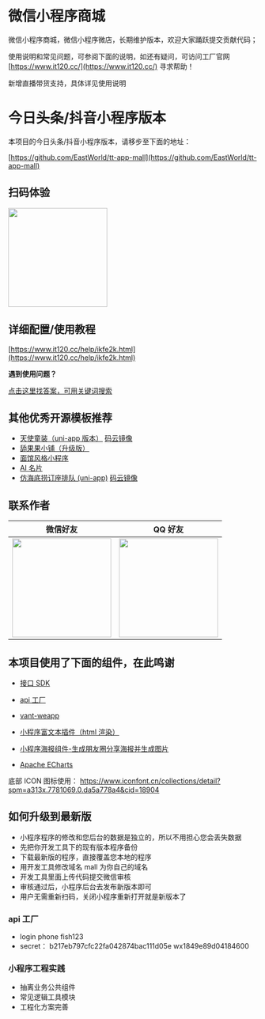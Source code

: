 # 微信小程序商城

微信小程序商城，微信小程序微店，长期维护版本，欢迎大家踊跃提交贡献代码；

使用说明和常见问题，可参阅下面的说明，如还有疑问，可访问工厂官网 [https://www.it120.cc/](https://www.it120.cc/) 寻求帮助！

新增直播带货支持，具体详见使用说明

# 今日头条/抖音小程序版本

本项目的今日头条/抖音小程序版本，请移步至下面的地址：

[https://github.com/EastWorld/tt-app-mall](https://github.com/EastWorld/tt-app-mall)

## 扫码体验

<img src="https://7.s2m.cc/2021/10/05/d15d243a-951f-4ec8-8f34-422368a20d91.jpeg" width="200px">

## 详细配置/使用教程

[https://www.it120.cc/help/ikfe2k.html](https://www.it120.cc/help/ikfe2k.html)

**遇到使用问题？**

[点击这里找答案，可用关键词搜索](https://www.it120.cc/help.html)

## 其他优秀开源模板推荐

- [天使童装（uni-app 版本）](https://github.com/gooking/uni-app-mall) [码云镜像](https://gitee.com/javazj/uni-app-mall)
- [舔果果小铺（升级版）](https://github.com/gooking/TianguoguoXiaopu)
- [面馆风格小程序](https://gitee.com/javazj/noodle_shop_procedures)
- [AI 名片](https://github.com/gooking/visitingCard)
- [仿海底捞订座排队 (uni-app)](https://github.com/gooking/dingzuopaidui) [码云镜像](https://gitee.com/javazj/dingzuopaidui)

## 联系作者

|                                               微信好友                                               |                                               QQ 好友                                               |
| :--------------------------------------------------------------------------------------------------: | :-------------------------------------------------------------------------------------------------: |
| <img src="https://dcdn.it120.cc/2021/09/13/61a80363-9085-4a10-9447-e276a3d40ab3.jpeg" width="200px"> | <img src="https://dcdn.it120.cc/2021/09/13/08a598d8-8186-4159-9930-2e4908accc5e.png" width="200px"> |

## 本项目使用了下面的组件，在此鸣谢

- [接口 SDK](https://github.com/gooking/apifm-wxapi)

- [api 工厂](https://admin.it120.cc)

- [vant-weapp](https://youzan.github.io/vant-weapp)

- [小程序富文本插件（html 渲染）](https://github.com/jin-yufeng/mp-html)

- [小程序海报组件-生成朋友圈分享海报并生成图片](https://github.com/jasondu/wxa-plugin-canvas)

- [Apache ECharts](https://github.com/ecomfe/echarts-for-weixin)

底部 ICON 图标使用：
https://www.iconfont.cn/collections/detail?spm=a313x.7781069.0.da5a778a4&cid=18904

## 如何升级到最新版

- 小程序程序的修改和您后台的数据是独立的，所以不用担心您会丢失数据
- 先把你开发工具下的现有版本程序备份
- 下载最新版的程序，直接覆盖您本地的程序
- 用开发工具修改域名 mall 为你自己的域名
- 开发工具里面上传代码提交微信审核
- 审核通过后，小程序后台去发布新版本即可
- 用户无需重新扫码，关闭小程序重新打开就是新版本了

### api 工厂

- login phone fish123
- secret： b217eb797cfc22fa042874bac111d05e wx1849e89d04184600

### 小程序工程实践

- 抽离业务公共组件
- 常见逻辑工具模块
- 工程化方案完善
